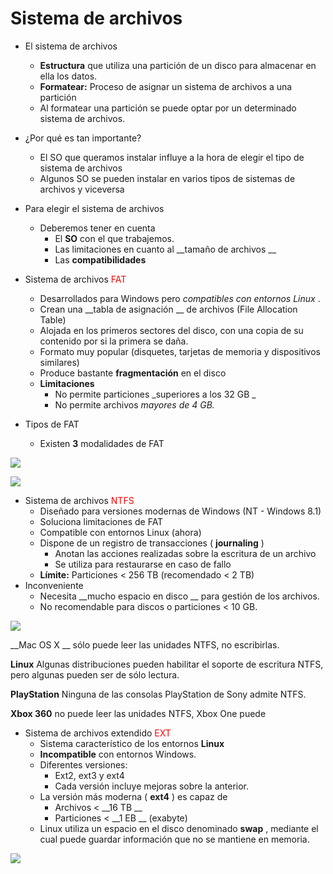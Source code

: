 # Sistema de archivos

* El sistema de archivos
  * __Estructura__  que utiliza una partición de un disco para almacenar en ella los datos\.
  * __Formatear:__  Proceso de asignar un sistema de archivos a una partición
  * Al formatear una partición se puede optar por un determinado sistema de archivos\.
* ¿Por qué es tan importante?
  * El SO que queramos instalar influye a la hora de elegir el tipo de sistema de archivos
  * Algunos SO se pueden instalar en varios tipos de sistemas de archivos y viceversa
* Para elegir el sistema de archivos
  * Deberemos tener en cuenta
    * El  __SO__  con el que trabajemos\.
    * Las limitaciones en cuanto al  __tamaño de archivos __
    * Las  __compatibilidades__

* Sistema de archivos  <span style="color:#FF0000">FAT</span>
  * Desarrollados para Windows pero  _compatibles con entornos Linux_ \.
  * Crean una  __tabla de asignación __ de archivos \(File Allocation Table\)
  * Alojada en los primeros sectores del disco, con una copia de su contenido por si la primera se daña\.
  * Formato muy popular \(disquetes, tarjetas de memoria y dispositivos similares\)
  * Produce bastante  __fragmentación__  en el disco
  * __Limitaciones__
    * No permite particiones  _superiores a los 32 GB _
    * No permite archivos  _mayores de 4 GB\._
* Tipos de FAT
  * Existen  __3__  modalidades de FAT

![](img/Discos%2C%20particiones%20y%20sistemas%20de%20archivo%20-%20teoria10.png)

![](img/Discos%2C%20particiones%20y%20sistemas%20de%20archivo%20-%20teoria11.png)

* Sistema de archivos  <span style="color:#FF0000">NTFS</span>
  * Diseñado para versiones modernas de Windows \(NT \- Windows 8\.1\)
  * Soluciona limitaciones de FAT
  * Compatible con entornos Linux \(ahora\)
  * Dispone de un registro de transacciones \( __journaling__ \)
    * Anotan las acciones realizadas sobre la escritura de un archivo
    * Se utiliza para restaurarse en caso de fallo
  * __Límite:__  Particiones < 256 TB \(recomendado < 2 TB\)
* Inconveniente
  * Necesita  __mucho espacio en disco __ para gestión de los archivos\.
  * No recomendable para discos o particiones < 10 GB\.

![](img/Discos%2C%20particiones%20y%20sistemas%20de%20archivo%20-%20teoria12.png)

__Mac OS X __ sólo puede leer las unidades NTFS, no escribirlas\.

__Linux__  Algunas distribuciones pueden habilitar el soporte de escritura NTFS, pero algunas pueden ser de sólo lectura\.

__PlayStation__  Ninguna de las consolas PlayStation de Sony admite NTFS\.

__Xbox 360__  no puede leer las unidades NTFS, Xbox One puede

* Sistema de archivos extendido  <span style="color:#FF0000">EXT</span>
  * Sistema característico de los entornos  __Linux__
  * __Incompatible__  con entornos Windows\.
  * Diferentes versiones:
    * Ext2, ext3 y ext4
    * Cada versión incluye mejoras sobre la anterior\.
  * La versión más moderna \( __ext4__ \) es capaz de
    * Archivos <  __16 TB __
    * Particiones <  __1 EB __ \(exabyte\)
  * Linux utiliza un espacio en el disco denominado  __swap__ , mediante el cual puede guardar información que no se mantiene en memoria\.

![](img/Discos%2C%20particiones%20y%20sistemas%20de%20archivo%20-%20teoria13.jpg)
